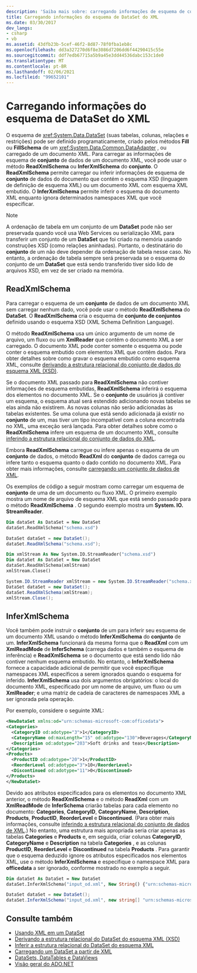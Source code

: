 ```yaml
---
description: 'Saiba mais sobre: carregando informações de esquema de conjunto de dados do XML'
title: Carregando informações do esquema de DataSet do XML
ms.date: 03/30/2017
dev_langs:
- csharp
- vb
ms.assetid: 43dfb23b-5cef-46f2-8d87-78f0fba1eb8c
ms.openlocfilehash: dd3a327270d6f8e3086d7206dd6f44290415c55e
ms.sourcegitcommit: ddf7edb67715a5b9a45e3dd44536dabc153c1de0
ms.translationtype: MT
ms.contentlocale: pt-BR
ms.lasthandoff: 02/06/2021
ms.locfileid: "99652101"
---
```

# <a name="loading-dataset-schema-information-from-xml"></a>Carregando informações do esquema de DataSet do XML

O esquema de <xref:System.Data.DataSet> (suas tabelas, colunas, relações e restrições) pode ser definido programaticamente, criado pelos métodos **Fill** ou **FillSchema** de um <xref:System.Data.Common.DataAdapter> , ou carregado de um documento XML. Para carregar as informações de esquema de **conjunto** de dados de um documento XML, você pode usar o método **ReadXmlSchema** ou **InferXmlSchema** do **conjunto**. O **ReadXmlSchema** permite carregar ou inferir informações de esquema de **conjunto** de dados do documento que contém o esquema XSD (linguagem de definição de esquema XML) ou um documento XML com esquema XML embutido. O **InferXmlSchema** permite inferir o esquema do documento XML enquanto ignora determinados namespaces XML que você especificar.  
  
> [!NOTE]
> A ordenação de tabela em um conjunto de um **DataSet** pode não ser preservada quando você usa Web Services ou serialização XML para transferir um conjunto de um **DataSet** que foi criado na memória usando construções XSD (como relações aninhadas). Portanto, o destinatário do **conjunto** de um não deve depender da ordenação de tabela nesse caso. No entanto, a ordenação de tabela sempre será preservada se o esquema do conjunto de um **DataSet** que está sendo transferido tiver sido lido de arquivos XSD, em vez de ser criado na memória.  
  
## <a name="readxmlschema"></a>ReadXmlSchema  

 Para carregar o esquema de um **conjunto** de dados de um documento XML sem carregar nenhum dado, você pode usar o método **ReadXmlSchema** do **DataSet**. O **ReadXmlSchema** cria o esquema de **conjunto de conjuntos** definido usando o esquema XSD (XML Schema Definition Language).  
  
 O método **ReadXmlSchema** usa um único argumento de um nome de arquivo, um fluxo ou um **XmlReader** que contém o documento XML a ser carregado. O documento XML pode conter somente o esquema ou pode conter o esquema embutido com elementos XML que contêm dados. Para obter detalhes sobre como gravar o esquema embutido como esquema XML, consulte [derivando a estrutura relacional do conjunto de dados do esquema XML (XSD)](deriving-dataset-relational-structure-from-xml-schema-xsd.md).  
  
 Se o documento XML passado para **ReadXmlSchema** não contiver informações de esquema embutidas, **ReadXmlSchema** inferirá o esquema dos elementos no documento XML. Se o **conjunto** de usuários já contiver um esquema, o esquema atual será estendido adicionando novas tabelas se elas ainda não existirem. As novas colunas não serão adicionadas às tabelas existentes. Se uma coluna que está sendo adicionada já existir no **conjunto** de um, mas tiver um tipo incompatível com a coluna encontrada no XML, uma exceção será lançada. Para obter detalhes sobre como o **ReadXmlSchema** infere um esquema de um documento XML, consulte [inferindo a estrutura relacional do conjunto de dados do XML](inferring-dataset-relational-structure-from-xml.md).  
  
 Embora **ReadXmlSchema** carregue ou infere apenas o esquema de um **conjunto** de dados, o método **ReadXml** do **conjunto** de dados carrega ou infere tanto o esquema quanto o dado contido no documento XML. Para obter mais informações, consulte [carregando um conjunto de dados de XML](loading-a-dataset-from-xml.md).  
  
 Os exemplos de código a seguir mostram como carregar um esquema de **conjunto** de uma de um documento ou fluxo XML. O primeiro exemplo mostra um nome de arquivo de esquema XML que está sendo passado para o método **ReadXmlSchema** . O segundo exemplo mostra um **System. IO. StreamReader**.  
  
```vb  
Dim dataSet As DataSet = New DataSet  
dataSet.ReadXmlSchema("schema.xsd")  
```  
  
```csharp  
DataSet dataSet = new DataSet();  
dataSet.ReadXmlSchema("schema.xsd");  
```  
  
```vb  
Dim xmlStream As New System.IO.StreamReader("schema.xsd")
Dim dataSet As DataSet = New DataSet  
dataSet.ReadXmlSchema(xmlStream)  
xmlStream.Close()  
```  
  
```csharp  
System.IO.StreamReader xmlStream = new System.IO.StreamReader("schema.xsd");  
DataSet dataSet = new DataSet();  
dataSet.ReadXmlSchema(xmlStream);  
xmlStream.Close();  
```  
  
## <a name="inferxmlschema"></a>InferXmlSchema  

 Você também pode instruir o **conjunto** de um para inferir seu esquema de um documento XML usando o método **InferXmlSchema** do **conjunto** de um. **InferXmlSchema** funcionará da mesma forma que o **ReadXml** com um **XmlReadMode** de **InferSchema** (carrega dados e também o esquema de inferência) e **ReadXmlSchema** se o documento que está sendo lido não contiver nenhum esquema embutido. No entanto, o **InferXmlSchema** fornece a capacidade adicional de permitir que você especifique namespaces XML específicos a serem ignorados quando o esquema for inferido. **InferXmlSchema** usa dois argumentos obrigatórios: o local do documento XML, especificado por um nome de arquivo, um fluxo ou um **XmlReader**; e uma matriz de cadeia de caracteres de namespaces XML a ser ignorada pela operação.  
  
 Por exemplo, considere o seguinte XML:  
  
```xml  
<NewDataSet xmlns:od="urn:schemas-microsoft-com:officedata">  
<Categories>  
  <CategoryID od:adotype="3">1</CategoryID>
  <CategoryName od:maxLength="15" od:adotype="130">Beverages</CategoryName>
  <Description od:adotype="203">Soft drinks and teas</Description>
</Categories>  
<Products>  
  <ProductID od:adotype="20">1</ProductID>
  <ReorderLevel od:adotype="3">10</ReorderLevel>
  <Discontinued od:adotype="11">0</Discontinued>
</Products>  
</NewDataSet>  
```  
  
 Devido aos atributos especificados para os elementos no documento XML anterior, o método **ReadXmlSchema** e o método **ReadXml** com um **XmlReadMode** de **InferSchema** criarão tabelas para cada elemento no documento: **Categories**, **CategoryID**, **CategoryName**, **Description**, **Products**, **ProductID**, **ReorderLevel** e **Discontinued**. (Para obter mais informações, consulte [inferindo a estrutura relacional do conjunto de dados de XML](inferring-dataset-relational-structure-from-xml.md).) No entanto, uma estrutura mais apropriada seria criar apenas as tabelas **Categories** e **Products** e, em seguida, criar colunas **CategoryID**, **CategoryName** e **Description** na tabela **Categories** , e as colunas **ProductID**, **ReorderLevel** e **Discontinued** na tabela **Products** . Para garantir que o esquema deduzido ignore os atributos especificados nos elementos XML, use o método **InferXmlSchema** e especifique o namespace XML para **officedata** a ser ignorado, conforme mostrado no exemplo a seguir.  
  
```vb  
Dim dataSet As DataSet = New DataSet  
dataSet.InferXmlSchema("input_od.xml", New String() {"urn:schemas-microsoft-com:officedata"})  
```  
  
```csharp  
DataSet dataSet = new DataSet();  
dataSet.InferXmlSchema("input_od.xml", new string[] "urn:schemas-microsoft-com:officedata");  
```  
  
## <a name="see-also"></a>Consulte também

- [Usando XML em um DataSet](using-xml-in-a-dataset.md)
- [Derivando a estrutura relacional do DataSet do esquema XML (XSD)](deriving-dataset-relational-structure-from-xml-schema-xsd.md)
- [Inferir a estrutura relacional do DataSet do esquema XML](inferring-dataset-relational-structure-from-xml.md)
- [Carregando um DataSet a partir de XML](loading-a-dataset-from-xml.md)
- [DataSets, DataTables e DataViews](index.md)
- [Visão geral do ADO.NET](../ado-net-overview.md)
